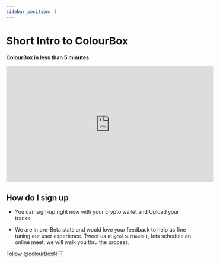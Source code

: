 ```yaml
---
sidebar_position: 1
---
```


# Short Intro to ColourBox

**ColourBox in less than 5 minutes**.

<iframe width="560" height="315" src="https://www.youtube.com/embed/2cNrlTidMPI" title="YouTube video player" frameborder="0" allow="accelerometer; autoplay; clipboard-write; encrypted-media; gyroscope; picture-in-picture" allowfullscreen></iframe>

## How do I sign up

- You can sign-up right now with your crypto wallet and Upload your tracks

- We are in pre-Beta state and would love your feedback to help us fine tuning our user experience. Tweet us at `@colourBoxNFT`, lets schedule an online meet, we will walk you thru the process.

<a href="https://twitter.com/colourBoxNFT?ref_src=twsrc%5Etfw" class="twitter-follow-button" data-show-count="false">Follow @colourBoxNFT</a><script async src="https://platform.twitter.com/widgets.js" charset="utf-8"></script>